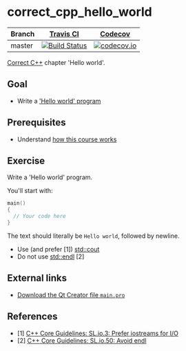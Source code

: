 # correct_cpp_hello_world

Branch|[Travis CI](https://travis-ci.org)|[Codecov](https://www.codecov.io)
---|---|---
master|[![Build Status](https://travis-ci.org/JorikdeBoer/correct_cpp_hello_world.svg?branch=master)](https://travis-ci.org/JorikdeBoer/correct_cpp_hello_world)|[![codecov.io](https://codecov.io/github/JorikdeBoer/correct_cpp_hello_world/coverage.svg?branch=master)](https://codecov.io/github/JorikdeBoer/correct_cpp_hello_world/branch/master)

[Correct C++](https://github.com/JorikdeBoer/correct_cpp) chapter 'Hello world'.

## Goal

 * Write a ['Hello world' program](https://github.com/JorikdeBoer/cpp/blob/master/content/CppHelloWorld.md)

## Prerequisites

 * Understand [how this course works](https://github.com/JorikdeBoer/correct_cpp/blob/master/how_this_course_works.md)

## Exercise

Write a 'Hello world' program. 

You'll start with:

```c++
main()
{
  // Your code here
}
```

The text should literally be `Hello world`, followed by newline. 

 * Use (and prefer [1]) [std::cout](https://github.com/JorikdeBoer/cpp/blob/master/content/CppStdCout.md) 
 * Do not use [std::endl](https://github.com/JorikdeBoer/cpp/blob/master/content/CppStdEndl.md) [2]

## External links

 * [Download the Qt Creator file `main.pro`](https://raw.githubusercontent.com/JorikdeBoer/correct_cpp/master/shared/main.pro)

## References

 * [1] [C++ Core Guidelines: SL.io.3: Prefer iostreams for I/O](https://github.com/isocpp/CppCoreGuidelines/blob/master/CppCoreGuidelines.md#Rio-streams)
 * [2] [C++ Core Guidelines: SL.io.50: Avoid endl](https://github.com/isocpp/CppCoreGuidelines/blob/master/CppCoreGuidelines.md#Rio-endl)

